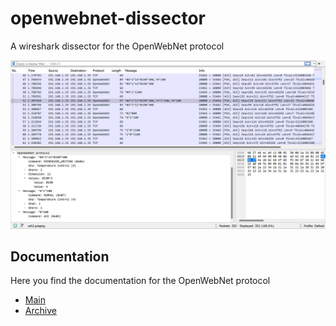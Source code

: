 # openwebnet-dissector
A wireshark dissector for the OpenWebNet protocol

![Drag Racing](screenshot/01.png)

## Documentation
Here you find the documentation for the OpenWebNet protocol
- [Main](https://developer.legrand.com/documentation/open-web-net-for-myhome/)
- [Archive](https://web.archive.org/web/20230127151350/https://developer.legrand.com/documentation/open-web-net-for-myhome/)
